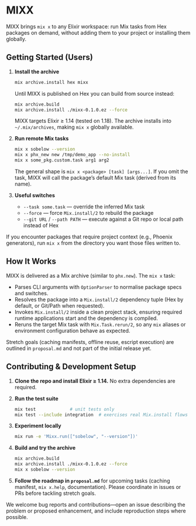 # MIXX

MIXX brings `mix x` to any Elixir workspace: run Mix tasks from Hex packages on demand, without adding them to your project or installing them globally.

## Getting Started (Users)

1. **Install the archive**

   ```bash
   mix archive.install hex mixx
   ```

   Until MIXX is published on Hex you can build from source instead:

   ```bash
   mix archive.build
   mix archive.install ./mixx-0.1.0.ez --force
   ```

   MIXX targets Elixir ≥ 1.14 (tested on 1.18). The archive installs into `~/.mix/archives`, making `mix x` globally available.

2. **Run remote Mix tasks**

   ```bash
   mix x sobelow --version
   mix x phx_new new /tmp/demo_app --no-install
   mix x some_pkg.custom.task arg1 arg2
   ```

   The general shape is `mix x <package> [task] [args...]`. If you omit the task, MIXX will call the package’s default Mix task (derived from its name).

3. **Useful switches**

   - `--task some.task` — override the inferred Mix task
   - `--force` — force `Mix.install/2` to rebuild the package
   - `--git URL` / `--path PATH` — execute against a Git repo or local path instead of Hex

If you encounter packages that require project context (e.g., Phoenix generators), run `mix x` from the directory you want those files written to.

## How It Works

MIXX is delivered as a Mix archive (similar to `phx.new`). The `mix x` task:

- Parses CLI arguments with `OptionParser` to normalise package specs and switches.
- Resolves the package into a `Mix.install/2` dependency tuple (Hex by default, or Git/Path when requested).
- Invokes `Mix.install/2` inside a clean project stack, ensuring required runtime applications start and the dependency is compiled.
- Reruns the target Mix task with `Mix.Task.rerun/2`, so any `mix` aliases or environment configuration behave as expected.

Stretch goals (caching manifests, offline reuse, escript execution) are outlined in `proposal.md` and not part of the initial release yet.

## Contributing & Development Setup

1. **Clone the repo and install Elixir ≥ 1.14.** No extra dependencies are required.
2. **Run the test suite**

   ```bash
   mix test             # unit tests only
   mix test --include integration  # exercises real Mix.install flows
   ```

3. **Experiment locally**

   ```bash
   mix run -e 'Mixx.run(["sobelow", "--version"])'
   ```

4. **Build and try the archive**

   ```bash
   mix archive.build
   mix archive.install ./mixx-0.1.0.ez --force
   mix x sobelow --version
   ```

5. **Follow the roadmap in `proposal.md`** for upcoming tasks (caching manifest, `mix x.help`, documentation). Please coordinate in issues or PRs before tackling stretch goals.

We welcome bug reports and contributions—open an issue describing the problem or proposed enhancement, and include reproduction steps where possible.
